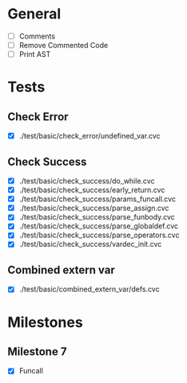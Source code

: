 # General
- [ ] Comments
- [ ] Remove Commented Code
- [ ] Print AST

# Tests
## Check Error
- [x] ./test/basic/check_error/undefined_var.cvc

## Check Success
- [x] ./test/basic/check_success/do_while.cvc
- [x] ./test/basic/check_success/early_return.cvc
- [x] ./test/basic/check_success/params_funcall.cvc
- [x] ./test/basic/check_success/parse_assign.cvc
- [x] ./test/basic/check_success/parse_funbody.cvc
- [x] ./test/basic/check_success/parse_globaldef.cvc
- [x] ./test/basic/check_success/parse_operators.cvc
- [x] ./test/basic/check_success/vardec_init.cvc

## Combined extern var
- [x] ./test/basic/combined_extern_var/defs.cvc 

# Milestones
## Milestone 7
- [x] Funcall